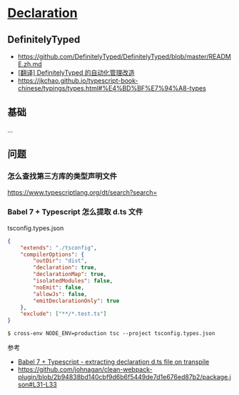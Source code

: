 # [Declaration](https://www.typescriptlang.org/docs/handbook/declaration-files/introduction.html)

## DefinitelyTyped

- https://github.com/DefinitelyTyped/DefinitelyTyped/blob/master/README.zh.md
- [[翻译] DefinitelyTyped 的自动化管理改造](https://juejin.cn/post/6977281038263255054)
- https://jkchao.github.io/typescript-book-chinese/typings/types.html#%E4%BD%BF%E7%94%A8-types

## 基础

...

## 问题

### 怎么查找第三方库的类型声明文件

https://www.typescriptlang.org/dt/search?search=

### Babel 7 + Typescript 怎么提取 d.ts 文件

tsconfig.types.json

```json
{
    "extends": "./tsconfig",
    "compilerOptions": {
        "outDir": "dist",
        "declaration": true,
        "declarationMap": true,
        "isolatedModules": false,
        "noEmit": false,
        "allowJs": false,
        "emitDeclarationOnly": true
    },
    "exclude": ["**/*.test.ts"]
}
```

```shell
$ cross-env NODE_ENV=production tsc --project tsconfig.types.json
```

参考

- [Babel 7 + Typescript - extracting declaration d.ts file on transpile](https://github.com/babel/babel/issues/9668)
- https://github.com/johnagan/clean-webpack-plugin/blob/2b94838bd140cbf9d6b6f5449de7d1e676ed87b2/package.json#L31-L33
